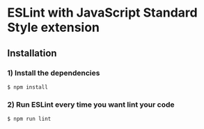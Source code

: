 # ESLint with JavaScript Standard Style extension


## Installation

### 1) Install the dependencies
```
$ npm install
```
### 2) Run ESLint every time you want lint your code
```
$ npm run lint
```